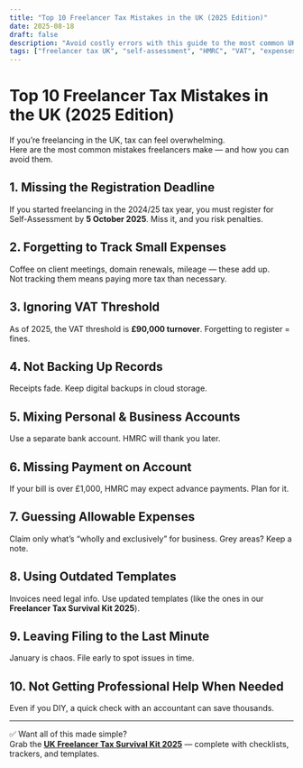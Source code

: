 ```yaml
---
title: "Top 10 Freelancer Tax Mistakes in the UK (2025 Edition)"
date: 2025-08-18
draft: false
description: "Avoid costly errors with this guide to the most common UK freelancer tax mistakes. Updated for the 2025/26 tax year."
tags: ["freelancer tax UK", "self-assessment", "HMRC", "VAT", "expenses"]
---
```


# Top 10 Freelancer Tax Mistakes in the UK (2025 Edition)

If you’re freelancing in the UK, tax can feel overwhelming.  
Here are the most common mistakes freelancers make — and how you can avoid them.

## 1. Missing the Registration Deadline
If you started freelancing in the 2024/25 tax year, you must register for Self-Assessment by **5 October 2025**. Miss it, and you risk penalties.

## 2. Forgetting to Track Small Expenses
Coffee on client meetings, domain renewals, mileage — these add up.  
Not tracking them means paying more tax than necessary.

## 3. Ignoring VAT Threshold
As of 2025, the VAT threshold is **£90,000 turnover**. Forgetting to register = fines.

## 4. Not Backing Up Records
Receipts fade. Keep digital backups in cloud storage.

## 5. Mixing Personal & Business Accounts
Use a separate bank account. HMRC will thank you later.

## 6. Missing Payment on Account
If your bill is over £1,000, HMRC may expect advance payments. Plan for it.

## 7. Guessing Allowable Expenses
Claim only what’s “wholly and exclusively” for business. Grey areas? Keep a note.

## 8. Using Outdated Templates
Invoices need legal info. Use updated templates (like the ones in our **Freelancer Tax Survival Kit 2025**).

## 9. Leaving Filing to the Last Minute
January is chaos. File early to spot issues in time.

## 10. Not Getting Professional Help When Needed
Even if you DIY, a quick check with an accountant can save thousands.

---

✅ Want all of this made simple?  
Grab the **[UK Freelancer Tax Survival Kit 2025](https://payhip.com/b/vqFOg)** — complete with checklists, trackers, and templates.

